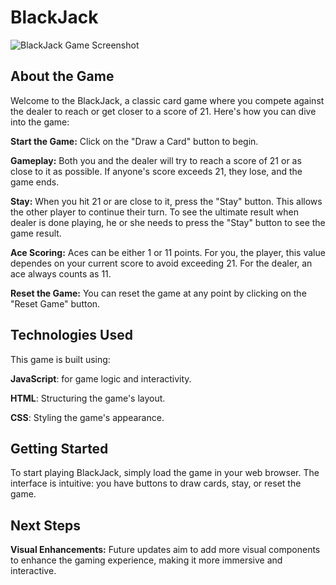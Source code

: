 # BlackJack

![BlackJack Game Screenshot](<img width="1440" alt="Screenshot 2023-11-16 at 10 53 13 AM" src="https://github.com/Peng2558/blackJack/assets/72111623/a942cf85-dc96-46f4-a4d9-9817595833f6">)

## About the Game
Welcome to the BlackJack, a classic card game where you compete against the dealer to reach or get closer to a score of 21. Here's how you can dive into the game:

**Start the Game:** Click on the "Draw a Card" button to begin.

**Gameplay:** Both you and the dealer will try to reach a score of 21 or as close to it as possible. If anyone's score exceeds 21, they lose, and the game ends.

**Stay:** When you hit 21 or are close to it, press the "Stay" button. This allows the other player to continue their turn. To see the ultimate result when dealer is done playing, he or she needs to press the "Stay" button to see the game result.

**Ace Scoring:** Aces can be either 1 or 11 points. For you, the player, this value dependes on your current score to avoid exceeding 21. For the dealer, an ace always counts as 11.

**Reset the Game:** You can reset the game at any point by clicking on the "Reset Game" button.


## Technologies Used
This game is built using:

**JavaScript**: for game logic and interactivity.

**HTML**: Structuring the game's layout.

**CSS**: Styling the game's appearance.

## Getting Started
To start playing BlackJack, simply load the game in your web browser. The interface is intuitive: you have buttons to draw cards, stay, or reset the game. 

## Next Steps 
**Visual Enhancements:** Future updates aim to add more visual components to enhance the gaming experience, making it more immersive and interactive.



